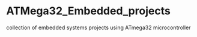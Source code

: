 # ATMega32_Embedded_projects
collection of embedded systems projects using ATmega32 microcontroller
